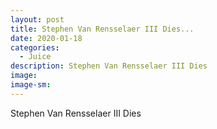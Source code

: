```yaml
---
layout: post
title: Stephen Van Rensselaer III Dies...
date: 2020-01-18
categories: 
  - Juice
description: Stephen Van Rensselaer III Dies
image: 
image-sm: 
---
```

Stephen Van Rensselaer III Dies